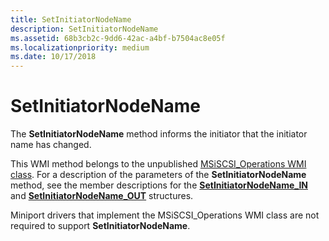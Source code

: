 ```yaml
---
title: SetInitiatorNodeName
description: SetInitiatorNodeName
ms.assetid: 68b3cb2c-9dd6-42ac-a4bf-b7504ac8e05f
ms.localizationpriority: medium
ms.date: 10/17/2018
---
```


# SetInitiatorNodeName


The **SetInitiatorNodeName** method informs the initiator that the initiator name has changed.

This WMI method belongs to the unpublished [MSiSCSI\_Operations WMI class](msiscsi-operations-wmi-class.md). For a description of the parameters of the **SetInitiatorNodeName** method, see the member descriptions for the [**SetInitiatorNodeName\_IN**](https://msdn.microsoft.com/library/windows/hardware/ff565729) and [**SetInitiatorNodeName\_OUT**](https://msdn.microsoft.com/library/windows/hardware/ff565749) structures.

Miniport drivers that implement the MSiSCSI\_Operations WMI class are not required to support **SetInitiatorNodeName**.

 

 






